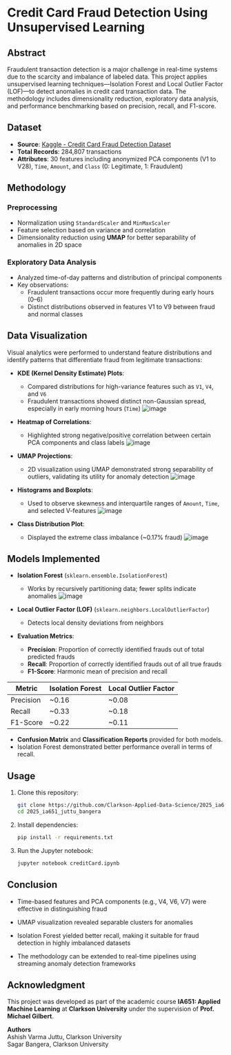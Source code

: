 # Credit Card Fraud Detection Using Unsupervised Learning

## Abstract
Fraudulent transaction detection is a major challenge in real-time systems due to the scarcity and imbalance of labeled data. This project applies unsupervised learning techniques—Isolation Forest and Local Outlier Factor (LOF)—to detect anomalies in credit card transaction data. The methodology includes dimensionality reduction, exploratory data analysis, and performance benchmarking based on precision, recall, and F1-score.


## Dataset

- **Source**: [Kaggle - Credit Card Fraud Detection Dataset](https://www.kaggle.com/mlg-ulb/creditcardfraud)
- **Total Records**: 284,807 transactions
- **Attributes**: 30 features including anonymized PCA components (V1 to V28), `Time`, `Amount`, and `Class` (0: Legitimate, 1: Fraudulent)

## Methodology

### Preprocessing
- Normalization using `StandardScaler` and `MinMaxScaler`
- Feature selection based on variance and correlation
- Dimensionality reduction using **UMAP** for better separability of anomalies in 2D space

### Exploratory Data Analysis
- Analyzed time-of-day patterns and distribution of principal components
- Key observations:
  - Fraudulent transactions occur more frequently during early hours (0–6)
  - Distinct distributions observed in features V1 to V9 between fraud and normal classes

## Data Visualization

Visual analytics were performed to understand feature distributions and identify patterns that differentiate fraud from legitimate transactions:

- **KDE (Kernel Density Estimate) Plots**:
  - Compared distributions for high-variance features such as `V1`, `V4`, and `V6`
  - Fraudulent transactions showed distinct non-Gaussian spread, especially in early morning hours (`Time`)
  ![image](https://github.com/user-attachments/assets/d6f23626-fe47-407a-801a-5e03c455b612)


- **Heatmap of Correlations**:
  - Highlighted strong negative/positive correlation between certain PCA components and class labels
  ![image](https://github.com/user-attachments/assets/3bd167d4-5d35-43da-9979-e3456bd967eb)


- **UMAP Projections**:
  - 2D visualization using UMAP demonstrated strong separability of outliers, validating its utility for anomaly detection
  ![image](https://github.com/user-attachments/assets/84c62416-0710-4637-b38a-5301f52815b3)


- **Histograms and Boxplots**:
  - Used to observe skewness and interquartile ranges of `Amount`, `Time`, and selected V-features
  ![image](https://github.com/user-attachments/assets/26d20d63-8702-4bd3-b95e-f920a6c507b7)


- **Class Distribution Plot**:
  - Displayed the extreme class imbalance (~0.17% fraud)
  ![image](https://github.com/user-attachments/assets/ba80132e-6b14-49ae-b9f6-a5ccb98c0143)


## Models Implemented

- **Isolation Forest** (`sklearn.ensemble.IsolationForest`)
  - Works by recursively partitioning data; fewer splits indicate anomalies
  ![image](https://github.com/user-attachments/assets/5413ca08-d37d-4cf2-85fd-14527bf71f9b)


- **Local Outlier Factor (LOF)** (`sklearn.neighbors.LocalOutlierFactor`)
  - Detects local density deviations from neighbors

- **Evaluation Metrics**:
  - **Precision**: Proportion of correctly identified frauds out of total predicted frauds
  - **Recall**: Proportion of correctly identified frauds out of all true frauds
  - **F1-Score**: Harmonic mean of precision and recall

| Metric        | Isolation Forest | Local Outlier Factor  |
|---------------|------------------|-----------------------|
| Precision     | ~0.16            | ~0.08                 |
| Recall        | ~0.33            | ~0.18                 |
| F1-Score      | ~0.22            | ~0.11                 |

- **Confusion Matrix** and **Classification Reports** provided for both models.
- Isolation Forest demonstrated better performance overall in terms of recall.


## Usage

1. Clone this repository:
   ```bash
   git clone https://github.com/Clarkson-Applied-Data-Science/2025_ia651_juttu_bangera.git
   cd 2025_ia651_juttu_bangera
   ```

2. Install dependencies:
   ```bash
   pip install -r requirements.txt
   ```

3. Run the Jupyter notebook:
   ```bash
   jupyter notebook creditCard.ipynb
   ```


## Conclusion

- Time-based features and PCA components (e.g., V4, V6, V7) were effective in distinguishing fraud

- UMAP visualization revealed separable clusters for anomalies

- Isolation Forest yielded better recall, making it suitable for fraud detection in highly imbalanced datasets

- The methodology can be extended to real-time pipelines using streaming anomaly detection frameworks


## Acknowledgment

This project was developed as part of the academic course **IA651: Applied Machine Learning** at **Clarkson University** under the supervision of **Prof. Michael Gilbert**.

**Authors**  
Ashish Varma Juttu, Clarkson University  
Sagar Bangera, Clarkson University

